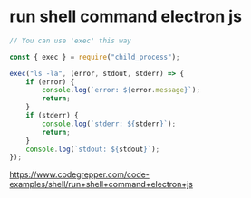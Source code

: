 # run shell command electron js

``` js
// You can use 'exec' this way

const { exec } = require("child_process");

exec("ls -la", (error, stdout, stderr) => {
    if (error) {
        console.log(`error: ${error.message}`);
        return;
    }
    if (stderr) {
        console.log(`stderr: ${stderr}`);
        return;
    }
    console.log(`stdout: ${stdout}`);
});
```

https://www.codegrepper.com/code-examples/shell/run+shell+command+electron+js


